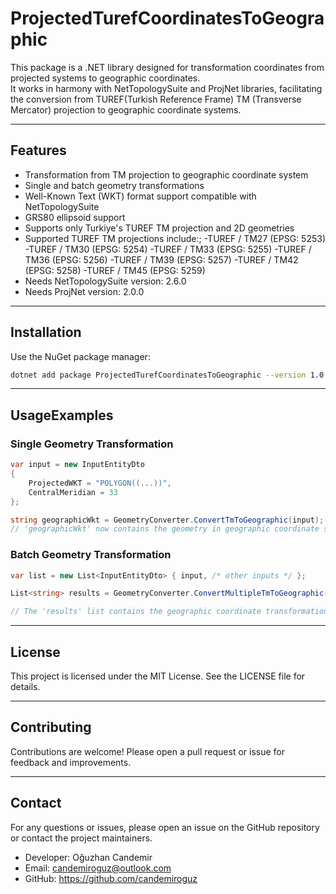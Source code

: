 ﻿# ProjectedTurefCoordinatesToGeographic

This package is a .NET library designed for transformation coordinates from projected systems to geographic coordinates.  
It works in harmony with NetTopologySuite and ProjNet libraries, facilitating the conversion from TUREF(Turkish Reference Frame) TM (Transverse Mercator) projection to geographic coordinate systems.

---

## Features

- Transformation from TM projection to geographic coordinate system  
- Single and batch geometry transformations  
- Well-Known Text (WKT) format support compatible with NetTopologySuite  
- GRS80 ellipsoid support
- Supports only Turkiye's TUREF TM projection and 2D geometries
- Supported TUREF TM projections include:;
	-TUREF / TM27 (EPSG: 5253)
	-TUREF / TM30 (EPSG: 5254)
	-TUREF / TM33 (EPSG: 5255)
	-TUREF / TM36 (EPSG: 5256)
	-TUREF / TM39 (EPSG: 5257)
	-TUREF / TM42 (EPSG: 5258)
	-TUREF / TM45 (EPSG: 5259)
- Needs NetTopologySuite version: 2.6.0
- Needs ProjNet version: 2.0.0

---

## Installation

Use the NuGet package manager:

```bash
dotnet add package ProjectedTurefCoordinatesToGeographic --version 1.0.0
```
---

## UsageExamples

### Single Geometry Transformation

```csharp
var input = new InputEntityDto
{
    ProjectedWKT = "POLYGON((...))",
    CentralMeridian = 33
};

string geographicWkt = GeometryConverter.ConvertTmToGeographic(input);
// 'geographicWkt' now contains the geometry in geographic coordinate system as WKT.
```

### Batch Geometry Transformation

```csharp
var list = new List<InputEntityDto> { input, /* other inputs */ };

List<string> results = GeometryConverter.ConvertMultipleTmToGeographic(list);

// The 'results' list contains the geographic coordinate transformations for each input.
```
---

## License

This project is licensed under the MIT License. See the LICENSE file for details.

---

## Contributing

Contributions are welcome! Please open a pull request or issue for feedback and improvements.

---

## Contact

For any questions or issues, please open an issue on the GitHub repository or contact the project maintainers.

- Developer: Oğuzhan Candemir
- Email: candemiroguz@outlook.com
- GitHub: https://github.com/candemiroguz